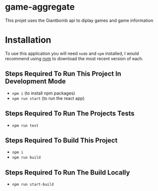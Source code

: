 # game-aggregate

This projet uses the Giantbomb api to diplay games and game information

# Installation

To use this application you will need `node` and `npm` installed, I would recommend using [nvm](https://github.com/nvm-sh/nvm) to download the most recent version of each.

## Steps Required To Run This Project In Development Mode

+ `npm i` (to install npm packages)
+ `npm run start` (to run the react app)

## Steps Required To Run The Projects Tests

+ `npm run test`

## Steps Required To Build This Project

+ `npm i`
+ `npm run build`

## Steps Required To Run The Build Locally

+ `npm run start-build`

